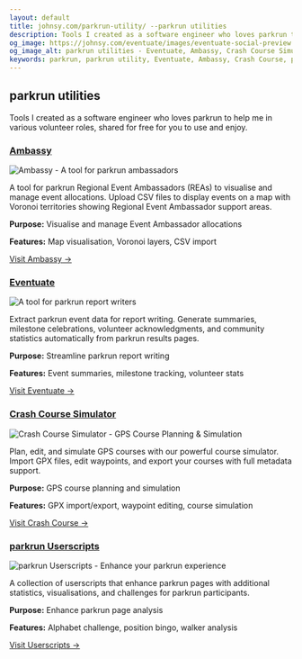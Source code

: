 ```yaml
---
layout: default
title: johnsy.com/parkrun-utility/ --parkrun utilities
description: Tools I created as a software engineer who loves parkrun to help me in various volunteer roles, shared for free for you to use and enjoy.
og_image: https://johnsy.com/eventuate/images/eventuate-social-preview.png
og_image_alt: parkrun utilities - Eventuate, Ambassy, Crash Course Simulator, and parkrun Userscripts
keywords: parkrun, parkrun utility, Eventuate, Ambassy, Crash Course, parkrun userscripts, parkrun tools, running community
---
```


## parkrun utilities

Tools I created as a software engineer who loves parkrun to help me in various volunteer roles, shared for free for you to use and enjoy.

<div class="utility-grid">
  <div class="utility-card">
    <h3><a href="/ambassy/">Ambassy</a></h3>
    <img src="https://johnsy.com/ambassy/ambassy-social-preview.png" alt="Ambassy - A tool for parkrun ambassadors" class="utility-preview" />
    <p>A tool for parkrun Regional Event Ambassadors (REAs) to visualise and manage event allocations. Upload CSV files to display events on a map with Voronoi territories showing Regional Event Ambassador support areas.</p>
    <div class="utility-meta">
      <p><strong>Purpose:</strong> Visualise and manage Event Ambassador allocations</p>
      <p><strong>Features:</strong> Map visualisation, Voronoi layers, CSV import</p>
    </div>
    <p><a href="/ambassy/">Visit Ambassy &rarr;</a></p>
  </div>

  <div class="utility-card">
    <h3><a href="/eventuate/">Eventuate</a></h3>
    <img src="https://johnsy.com/eventuate/images/eventuate-social-preview.png" alt="A tool for parkrun report writers" class="utility-preview" />
    <p>Extract parkrun event data for report writing. Generate summaries, milestone celebrations, volunteer acknowledgments, and community statistics automatically from parkrun results pages.</p>
    <div class="utility-meta">
      <p><strong>Purpose:</strong> Streamline parkrun report writing</p>
      <p><strong>Features:</strong> Event summaries, milestone tracking, volunteer stats</p>
    </div>
    <p><a href="/eventuate/">Visit Eventuate &rarr;</a></p>
  </div>

  <div class="utility-card">
    <h3><a href="/crashcourse/">Crash Course Simulator</a></h3>
    <img src="https://johnsy.com/crashcourse/og-image-with-course.png" alt="Crash Course Simulator - GPS Course Planning & Simulation" class="utility-preview" />
    <p>Plan, edit, and simulate GPS courses with our powerful course simulator. Import GPX files, edit waypoints, and export your courses with full metadata support.</p>
    <div class="utility-meta">
      <p><strong>Purpose:</strong> GPS course planning and simulation</p>
      <p><strong>Features:</strong> GPX import/export, waypoint editing, course simulation</p>
    </div>
    <p><a href="/crashcourse/">Visit Crash Course &rarr;</a></p>
  </div>

  <div class="utility-card">
    <h3><a href="/tampermonkey-parkrun/">parkrun Userscripts</a></h3>
    <img src="https://johnsy.com/tampermonkey-parkrun/images/alphabet-challenge.png" alt="parkrun Userscripts - Enhance your parkrun experience" class="utility-preview" />
    <p>A collection of userscripts that enhance parkrun pages with additional statistics, visualisations, and challenges for parkrun participants.</p>
    <div class="utility-meta">
      <p><strong>Purpose:</strong> Enhance parkrun page analysis</p>
      <p><strong>Features:</strong> Alphabet challenge, position bingo, walker analysis</p>
    </div>
    <p><a href="/tampermonkey-parkrun/">Visit Userscripts &rarr;</a></p>
  </div>
</div>
